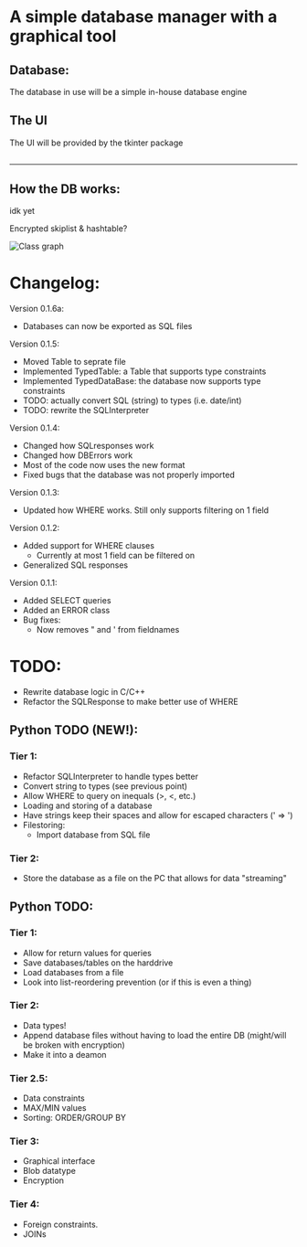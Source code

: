 # A simple database manager with a graphical tool

## Database:
The database in use will be a simple in-house database engine

## The UI
The UI will be provided by the tkinter package

##

----
## How the DB works:
idk yet

Encrypted skiplist & hashtable?

![Class graph]()


# Changelog:
Version 0.1.6a:
* Databases can now be exported as SQL files

Version 0.1.5:
* Moved Table to seprate file
* Implemented TypedTable: a Table that supports type constraints
* Implemented TypedDataBase: the database now supports type constraints
* TODO: actually convert SQL (string) to types (i.e. date/int)
* TODO: rewrite the SQLInterpreter

Version 0.1.4:
* Changed how SQLresponses work
* Changed how DBErrors work
* Most of the code now uses the new format
* Fixed bugs that the database was not properly imported

Version 0.1.3:
* Updated how WHERE works. Still only supports filtering on 1 field

Version 0.1.2:
* Added support for WHERE clauses
  - Currently at most 1 field can be filtered on
* Generalized SQL responses

Version 0.1.1:
* Added SELECT queries
* Added an ERROR class
* Bug fixes:
  - Now removes \" and \' from fieldnames


# TODO:
* Rewrite database logic in C/C++
* Refactor the SQLResponse to make better use of WHERE

## Python TODO (NEW!):
### Tier 1:
  * Refactor SQLInterpreter to handle types better
  * Convert string to types (see previous point)
  * Allow WHERE to query on inequals (>, <, etc.)
  * Loading and storing of a database
  * Have strings keep their spaces and allow for escaped characters (\' => ')
  * Filestoring:
    - Import database from SQL file

### Tier 2:
  * Store the database as a file on the PC that allows for data "streaming"


## Python TODO:
### Tier 1:
  * Allow for return values for queries
  * Save databases/tables on the harddrive
  * Load databases from a file
  * Look into list-reordering prevention (or if this is even a thing)

### Tier 2:
  * Data types!
  * Append database files without having to load the entire DB (might/will be broken with encryption)
  * Make it into a deamon

### Tier 2.5:
  * Data constraints
  * MAX/MIN values
  * Sorting: ORDER/GROUP BY

### Tier 3:
  * Graphical interface
  * Blob datatype
  * Encryption

### Tier 4:
  * Foreign constraints.
  * JOINs
